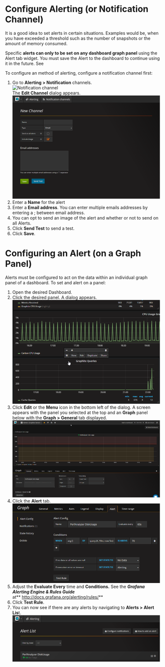 # Configure Alerting (or Notification Channel)

It is a good idea to set alerts in certain situations. Examples would
be, when you have exceeded a threshold such as the number of snapshots
or the amount of memory consumed.

Specific **alerts can only to be set on any dashboard graph panel**
using the Alert tab widget. You must save the Alert to the dashboard to
continue using it in the future. See

To configure an method of alerting, configure a notification channel
first:

1.  Go to **Alerting \> Notification** channels.  
    ![Notification
    channel](http://www.opvizor.com/wp-content/uploads/2017/06/notification.png)  
    The **Edit Channel** dialog appears.  
    ![](attachments/84083822/84083896.png?height=400)
2.  Enter a **Name** for the alert
3.  Enter a **Email address**. You can enter multiple emails addresses
    by entering a ; between email address.
4.  You can opt to send an image of the alert and whether or not to send
    on all Alerts.
5.  Click **Send Test** to send a test.
6.  Click **Save**.

# Configuring an Alert (on a Graph Panel)

Alerts must be configured to act on the data within an individual graph
panel of a dashboard. To set and alert on a panel:

1.  Open the desired Dashboard.
2.  Click the desired panel. A dialog appears.  
    ![](attachments/84083822/86736901.png?height=400)
3.  Click **Edit** or the **Menu** icon in the bottom left of the
    dialog. A screen appears with the panel you selected at the top and
    an **Graph** panel below with the **Graph \> General** tab
    displayed.  
    ![](attachments/84083822/86245394.png?height=400)
4.  Click the **Alert** tab.  
    ![](attachments/84083822/86376497.png?height=400)
5.  Adjust the **Evaluate Every** time and **Conditions.** See the
    ***Grafana Alerting Engine & Rules Guide***
    at** <http://docs.grafana.org/alerting/rules/>**
6.  Click **Test Rule**.
7.  You can now see if there are any alerts by navigating to **Alerts \>
    Alert Lis**t.  
    ![](attachments/84083822/86638616.png?height=250) 


